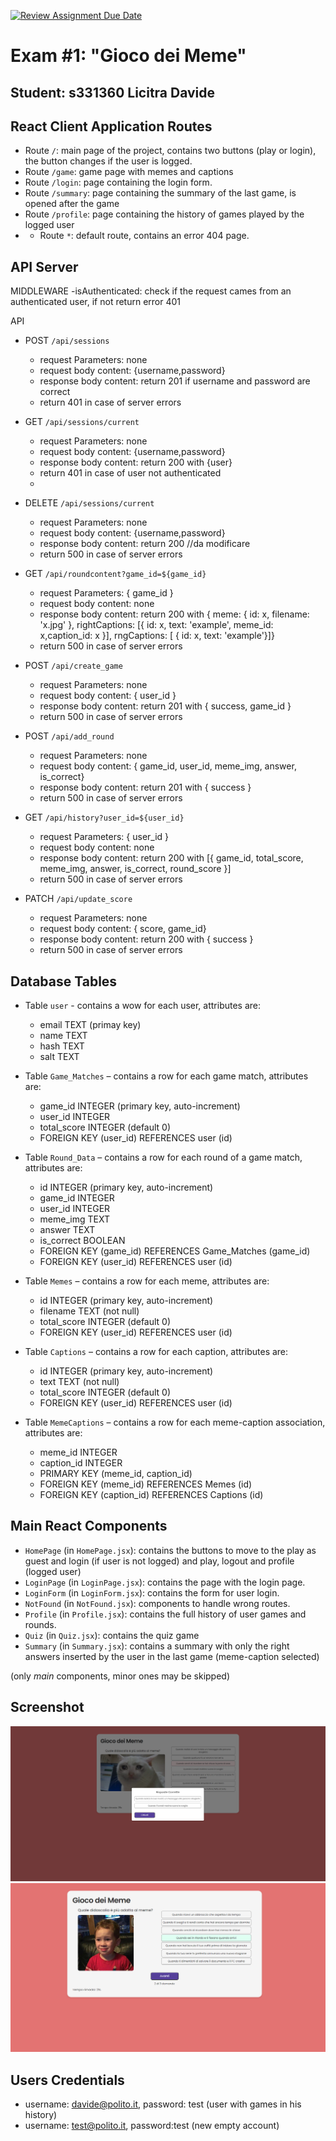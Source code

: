 [![Review Assignment Due Date](https://classroom.github.com/assets/deadline-readme-button-24ddc0f5d75046c5622901739e7c5dd533143b0c8e959d652212380cedb1ea36.svg)](https://classroom.github.com/a/J0Dv0VMM)
# Exam #1: "Gioco dei Meme"
## Student: s331360 Licitra Davide 

## React Client Application Routes

- Route `/`: main page of the project, contains two buttons (play or login), the button changes if the user is logged.
- Route `/game`: game page with memes and captions
- Route `/login`: page containing the login form.
- Route `/summary`: page containing the summary of the last game, is opened after the game
- Route `/profile`: page containing the history of games played by the logged user
- - Route `*`: default route, contains an error 404 page.

## API Server
MIDDLEWARE
-isAuthenticated: check if the request cames from an authenticated user, if not return error 401

API

- POST `/api/sessions`
  - request Parameters: none
  - request body content: {username,password}
  - response body content: return 201 if username and password are correct
  - return 401 in case of server errors

- GET `/api/sessions/current`
  - request Parameters: none
  - request body content: {username,password}
  - response body content: return 200 with {user}
  - return 401 in case of user not authenticated
  - 
- DELETE `/api/sessions/current`
  - request Parameters: none
  - request body content: {username,password}
  - response body content: return 200       //da modificare
  - return 500 in case of server errors
  
- GET `/api/roundcontent?game_id=${game_id}`
  - request Parameters: { game_id }
  - request body content: none
  - response body content: return 200 with { meme: { id: x, filename: 'x.jpg' }, rightCaptions: [{ id: x, text: 'example', meme_id: x,caption_id: x }],
    rngCaptions: [ { id: x, text: 'example'}]}
  - return 500 in case of server errors
  
- POST `/api/create_game`
  - request Parameters: none
  - request body content: { user_id }
  - response body content: return 201 with { success, game_id }
  - return 500 in case of server errors
   
  
- POST `/api/add_round`
  - request Parameters: none
  - request body content: { game_id, user_id, meme_img, answer, is_correct}
  - response body content: return 201 with { success }
  - return 500 in case of server errors

- GET `/api/history?user_id=${user_id}`
  - request Parameters: { user_id }
  - request body content: none
  - response body content: return 200 with [{ game_id, total_score, meme_img, answer, is_correct, round_score }]
  - return 500 in case of server errors
   
- PATCH `/api/update_score`
  - request Parameters: none
  - request body content: { score, game_id}
  - response body content: return 200 with { success }
  - return 500 in case of server errors
## Database Tables

- Table `user` - contains a wow for each user, attributes are:
  - email TEXT (primay key)
  - name TEXT 
  - hash TEXT 
  - salt TEXT 
  
- Table `Game_Matches` – contains a row for each game match, attributes are:
  - game_id INTEGER (primary key, auto-increment)
  - user_id INTEGER
  - total_score INTEGER (default 0)
  - FOREIGN KEY (user_id) REFERENCES user (id)   
  
- Table `Round_Data` – contains a row for each round of a game match, attributes are:
  - id INTEGER (primary key, auto-increment)
  - game_id INTEGER
  - user_id INTEGER
  - meme_img TEXT   
  - answer TEXT
  - is_correct BOOLEAN
  - FOREIGN KEY (game_id) REFERENCES Game_Matches (game_id)
  - FOREIGN KEY (user_id) REFERENCES user (id)

- Table `Memes` – contains a row for each meme, attributes are:
  - id INTEGER (primary key, auto-increment)
  - filename TEXT (not null)
  - total_score INTEGER (default 0)
  - FOREIGN KEY (user_id) REFERENCES user (id)    

- Table `Captions` – contains a row for each caption, attributes are:
  - id INTEGER (primary key, auto-increment)
  - text TEXT (not null)
  - total_score INTEGER (default 0)
  - FOREIGN KEY (user_id) REFERENCES user (id) 

- Table `MemeCaptions` – contains a row for each meme-caption association, attributes are:
  - meme_id INTEGER
  - caption_id INTEGER
  - PRIMARY KEY (meme_id, caption_id)
  - FOREIGN KEY (meme_id) REFERENCES Memes (id)
  - FOREIGN KEY (caption_id) REFERENCES Captions (id)  
      

## Main React Components

- `HomePage` (in `HomePage.jsx`): contains the buttons to move to the play as guest and login (if user is not logged) and play, logout and profile (logged user)
- `LoginPage` (in `LoginPage.jsx`): contains the page with the login page.
- `LoginForm` (in `LoginForm.jsx`): contains the form for user login.
- `NotFound` (in `NotFound.jsx`): components to handle wrong routes.
- `Profile` (in `Profile.jsx`): contains the full history of user games and rounds.
- `Quiz` (in `Quiz.jsx`): contains the quiz game
- `Summary` (in `Summary.jsx`): contains a summary with only the right answers inserted by the user in the last game (meme-caption selected)

(only _main_ components, minor ones may be skipped)

## Screenshot

![Screenshot](./img/Screenshot1.png)
![Screenshot](./img/Screenshot2.png)


## Users Credentials

- username: davide@polito.it, password: test (user with games in his history) 
- username: test@polito.it, password:test (new empty account)
